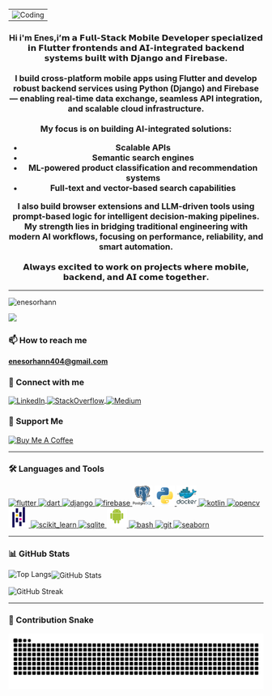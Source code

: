 <!-- Master Head -->
<table width="100%">
  <tr>
    <td align="right">
      <img src="https://media0.giphy.com/media/v1.Y2lkPTc5MGI3NjExeTQ3a3pmOTRraWc5ejJ1NHRsOGh6YmxvNDQ2NWUyNXcxMWliZGMwayZlcD12MV9pbnRlcm5hbF9naWZfYnlfaWQmY3Q9Zw/A5yOQJ3X3y0Xyd476S/giphy.gif" alt="Coding" width="300" height="300"/>
    </td>
  </tr>
</table>

<h3 align="center">
Hi i'm Enes,i’𝗺 𝗮 𝗙𝘂𝗹𝗹-𝗦𝘁𝗮𝗰𝗸 𝗠𝗼𝗯𝗶𝗹𝗲 𝗗𝗲𝘃𝗲𝗹𝗼𝗽𝗲𝗿 𝘀𝗽𝗲𝗰𝗶𝗮𝗹𝗶𝘇𝗲𝗱 𝗶𝗻 𝗙𝗹𝘂𝘁𝘁𝗲𝗿 𝗳𝗿𝗼𝗻𝘁𝗲𝗻𝗱𝘀 𝗮𝗻𝗱 𝗔𝗜-𝗶𝗻𝘁𝗲𝗴𝗿𝗮𝘁𝗲𝗱 𝗯𝗮𝗰𝗸𝗲𝗻𝗱 𝘀𝘆𝘀𝘁𝗲𝗺𝘀 𝗯𝘂𝗶𝗹𝘁 𝘄𝗶𝘁𝗵 𝗗𝗷𝗮𝗻𝗴𝗼 𝗮𝗻𝗱 𝗙𝗶𝗿𝗲𝗯𝗮𝘀𝗲.
<br/><br/>
I build cross-platform mobile apps using Flutter and develop robust backend services using Python (Django) and Firebase — enabling real-time data exchange, seamless API integration, and scalable cloud infrastructure.
<br/><br/>
My focus is on building AI-integrated solutions:
<ul align="center">
<li>Scalable APIs</li>
<li>Semantic search engines</li>
<li>ML-powered product classification and recommendation systems</li>
<li>Full-text and vector-based search capabilities</li>
</ul>
I also build browser extensions and LLM-driven tools using prompt-based logic for intelligent decision-making pipelines.
My strength lies in bridging traditional engineering with modern AI workflows, focusing on performance, reliability, and smart automation.
<br/><br/>
𝗔𝗹𝘄𝗮𝘆𝘀 𝗲𝘅𝗰𝗶𝘁𝗲𝗱 𝘁𝗼 𝘄𝗼𝗿𝗸 𝗼𝗻 𝗽𝗿𝗼𝗷𝗲𝗰𝘁𝘀 𝘄𝗵𝗲𝗿𝗲 𝗺𝗼𝗯𝗶𝗹𝗲, 𝗯𝗮𝗰𝗸𝗲𝗻𝗱, 𝗮𝗻𝗱 𝗔𝗜 𝗰𝗼𝗺𝗲 𝘁𝗼𝗴𝗲𝘁𝗵𝗲𝗿.
</h3>

---

<p align="left"> <img src="https://komarev.com/ghpvc/?username=enesorhann&label=Profile%20views&color=0e75b6&style=flat" alt="enesorhann" /> </p>

<p align="left"> 
  <a href="https://github.com/ryo-ma/github-profile-trophy">
    <img src="https://github-profile-trophy.vercel.app/?username=enesorhann&theme=matrix" />

  </a>
</p>




### 📫 How to reach me  
**enesorhann404@gmail.com**

### 🔗 Connect with me
<p align="left">
  <a href="https://linkedin.com/in/enesorhann" target="blank">
    <img align="center" src="https://raw.githubusercontent.com/rahuldkjain/github-profile-readme-generator/master/src/images/icons/Social/linked-in-alt.svg" alt="LinkedIn" height="30" width="40" />
  </a>
  <a href="https://stackoverflow.com/users/23550846" target="blank">
    <img align="center" src="https://raw.githubusercontent.com/rahuldkjain/github-profile-readme-generator/master/src/images/icons/Social/stack-overflow.svg" alt="StackOverflow" height="30" width="40" />
  </a>
  <a href="https://medium.com/@enesorhann" target="blank">
    <img align="center" src="https://raw.githubusercontent.com/rahuldkjain/github-profile-readme-generator/master/src/images/icons/Social/medium.svg" alt="Medium" height="30" width="40" />
  </a>
</p>

### 💖 Support Me
<p align="left">
  <a href="https://www.buymeacoffee.com/enesorhann" target="_blank">
    <img align="center" src="https://cdn.buymeacoffee.com/buttons/v2/default-yellow.png" alt="Buy Me A Coffee" height="40" />
  </a>
</p>

---

### 🛠 Languages and Tools
<p align="left">
  <a href="https://flutter.dev" target="_blank"> <img src="https://www.vectorlogo.zone/logos/flutterio/flutterio-icon.svg" alt="flutter" width="40" height="40"/> </a>
  <a href="https://dart.dev" target="_blank"> <img src="https://www.vectorlogo.zone/logos/dartlang/dartlang-icon.svg" alt="dart" width="40" height="40"/> </a>
  <a href="https://www.djangoproject.com/" target="_blank"> <img src="https://cdn.worldvectorlogo.com/logos/django.svg" alt="django" width="40" height="40"/> </a>
  <a href="https://firebase.google.com/" target="_blank"> <img src="https://www.vectorlogo.zone/logos/firebase/firebase-icon.svg" alt="firebase" width="40" height="40"/> </a>
  <a href="https://www.postgresql.org" target="_blank"> <img src="https://raw.githubusercontent.com/devicons/devicon/master/icons/postgresql/postgresql-original-wordmark.svg" alt="postgresql" width="40" height="40"/> </a>
  <a href="https://www.python.org" target="_blank"> <img src="https://raw.githubusercontent.com/devicons/devicon/master/icons/python/python-original.svg" alt="python" width="40" height="40"/> </a>
  <a href="https://www.docker.com/" target="_blank"> <img src="https://raw.githubusercontent.com/devicons/devicon/master/icons/docker/docker-original-wordmark.svg" alt="docker" width="40" height="40"/> </a>
  <a href="https://kotlinlang.org" target="_blank"> <img src="https://www.vectorlogo.zone/logos/kotlinlang/kotlinlang-icon.svg" alt="kotlin" width="40" height="40"/> </a>
  <a href="https://opencv.org/" target="_blank"> <img src="https://www.vectorlogo.zone/logos/opencv/opencv-icon.svg" alt="opencv" width="40" height="40"/> </a>
  <a href="https://pandas.pydata.org/" target="_blank"> <img src="https://raw.githubusercontent.com/devicons/devicon/2ae2a900d2f041da66e950e4d48052658d850630/icons/pandas/pandas-original.svg" alt="pandas" width="40" height="40"/> </a>
  <a href="https://scikit-learn.org/" target="_blank"> <img src="https://upload.wikimedia.org/wikipedia/commons/0/05/Scikit_learn_logo_small.svg" alt="scikit_learn" width="40" height="40"/> </a>
  <a href="https://www.sqlite.org/" target="_blank"> <img src="https://www.vectorlogo.zone/logos/sqlite/sqlite-icon.svg" alt="sqlite" width="40" height="40"/> </a>
  <a href="https://developer.android.com" target="_blank"> <img src="https://raw.githubusercontent.com/devicons/devicon/master/icons/android/android-original-wordmark.svg" alt="android" width="40" height="40"/> </a>
  <a href="https://www.gnu.org/software/bash/" target="_blank"> <img src="https://www.vectorlogo.zone/logos/gnu_bash/gnu_bash-icon.svg" alt="bash" width="40" height="40"/> </a>
  <a href="https://git-scm.com/" target="_blank"> <img src="https://www.vectorlogo.zone/logos/git-scm/git-scm-icon.svg" alt="git" width="40" height="40"/> </a>
  <a href="https://seaborn.pydata.org/" target="_blank"> <img src="https://seaborn.pydata.org/_images/logo-mark-lightbg.svg" alt="seaborn" width="40" height="40"/> </a>
</p>

---

### 📊 GitHub Stats

<p>
  <img align="left" src="https://github-readme-stats.vercel.app/api/top-langs?username=enesorhann&show_icons=true&locale=en&layout=compact" alt="Top Langs" />
</p>

<p>
  <img align="center" src="https://github-readme-stats.vercel.app/api?username=enesorhann&show_icons=true&locale=en" alt="GitHub Stats" />
</p>

<p>
  <img align="center" src="https://streak-stats.demolab.com/?user=enesorhann&theme=dark" alt="GitHub Streak"/>
</p>

---

### 🐍 Contribution Snake

<picture>
  <source media="(prefers-color-scheme: dark)" srcset="https://raw.githubusercontent.com/enesorhann/enesorhann/output/github-contribution-grid-snake-dark.svg">
  <source media="(prefers-color-scheme: light)" srcset="https://raw.githubusercontent.com/enesorhann/enesorhann/output/github-contribution-grid-snake.svg">
  <img alt="github contribution grid snake animation" src="https://raw.githubusercontent.com/enesorhann/enesorhann/output/github-contribution-grid-snake.svg">
</picture>
